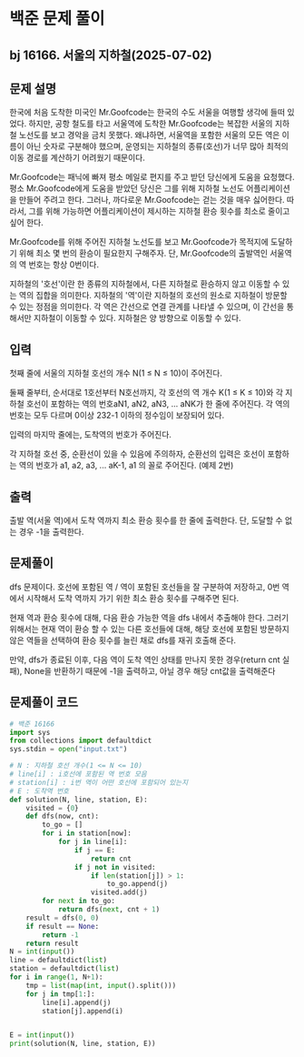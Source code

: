 # 백준 문제 풀이

## bj 16166. 서울의 지하철(2025-07-02)

## 문제 설명

한국에 처음 도착한 미국인 Mr.Goofcode는 한국의 수도 서울을 여행할 생각에 들떠 있었다. 하지만, 공항 철도를 타고 서울역에 도착한 Mr.Goofcode는 복잡한 서울의 지하철 노선도를 보고 경악을 금치 못했다. 왜냐하면, 서울역을 포함한 서울의 모든 역은 이름이 아닌 숫자로 구분해야 했으며, 운영되는 지하철의 종류(호선)가 너무 많아 최적의 이동 경로를 계산하기 어려웠기 때문이다.

Mr.Goofcode는 패닉에 빠져 평소 메일로 편지를 주고 받던 당신에게 도움을 요청했다. 평소 Mr.Goofcode에게 도움을 받았던 당신은 그를 위해 지하철 노선도 어플리케이션을 만들어 주려고 한다. 그러나, 까다로운 Mr.Goofcode는 걷는 것을 매우 싫어한다. 따라서, 그를 위해 가능하면 어플리케이션이 제시하는 지하철 환승 횟수를 최소로 줄이고 싶어 한다.

Mr.Goofcode를 위해 주어진 지하철 노선도를 보고 Mr.Goofcode가 목적지에 도달하기 위해 최소 몇 번의 환승이 필요한지 구해주자. 단, Mr.Goofcode의 출발역인 서울역의 역 번호는 항상 0번이다.

지하철의 '호선'이란 한 종류의 지하철에서, 다른 지하철로 환승하지 않고 이동할 수 있는 역의 집합을 의미한다. 지하철의 '역'이란 지하철의 호선의 원소로 지하철이 방문할 수 있는 정점을 의미한다. 각 역은 간선으로 연결 관계를 나타낼 수 있으며, 이 간선을 통해서만 지하철이 이동할 수 있다. 지하철은 양 방향으로 이동할 수 있다.

## 입력

첫째 줄에 서울의 지하철 호선의 개수 N(1 ≤ N ≤ 10)이 주어진다.

둘째 줄부터, 순서대로 1호선부터 N호선까지, 각 호선의 역 개수 K(1 ≤ K ≤ 10)와 각 지하철 호선이 포함하는 역의 번호aN1, aN2, aN3, ... aNK가 한 줄에 주어진다. 각 역의 번호는 모두 다르며 0이상 232-1 이하의 정수임이 보장되어 있다.

입력의 마지막 줄에는, 도착역의 번호가 주어진다.

각 지하철 호선 중, 순환선이 있을 수 있음에 주의하자, 순환선의 입력은 호선이 포함하는 역의 번호가 a1, a2, a3, ... aK-1, a1 의 꼴로 주어진다. (예제 2번)

## 출력

출발 역(서울 역)에서 도착 역까지 최소 환승 횟수를 한 줄에 출력한다. 단, 도달할 수 없는 경우 -1을 출력한다.

## 문제풀이

dfs 문제이다. 호선에 포함된 역 / 역이 포함된 호선들을 잘 구분하여 저장하고, 0번 역에서 시작해서 도착 역까지 가기 위한 최소 환승 횟수를 구해주면 된다.

현재 역과 환승 횟수에 대해, 다음 환승 가능한 역을 dfs 내에서 추출해야 한다. 그러기 위해서는 현재 역이 환승 할 수 있는 다른 호선들에 대해, 해당 호선에 포함된 방문하지 않은 역들을 선택하여 환승 횟수를 늘린 채로 dfs를 재귀 호출해 준다.

만약, dfs가 종료된 이후, 다음 역이 도착 역인 상태를 만나지 못한 경우(return cnt 실패), None을 반환하기 때문에 -1을 출력하고, 아닐 경우 해당 cnt값을 출력해준다

## 문제풀이 코드

```python
# 백준 16166
import sys
from collections import defaultdict
sys.stdin = open("input.txt")

# N : 지하철 호선 개수(1 <= N <= 10)
# line[i] : i호선에 포함된 역 번호 모음
# station[i] : i번 역이 어떤 호선에 포함되어 있는지
# E : 도착역 번호
def solution(N, line, station, E):
    visited = {0}
    def dfs(now, cnt):
        to_go = []
        for i in station[now]:
            for j in line[i]:
                if j == E:
                    return cnt
                if j not in visited:
                    if len(station[j]) > 1:
                        to_go.append(j)
                    visited.add(j)
        for next in to_go:
            return dfs(next, cnt + 1)
    result = dfs(0, 0)
    if result == None:
        return -1
    return result
N = int(input())
line = defaultdict(list)
station = defaultdict(list)
for i in range(1, N+1):
    tmp = list(map(int, input().split()))
    for j in tmp[1:]:
        line[i].append(j)
        station[j].append(i)


E = int(input())
print(solution(N, line, station, E))
```

```java


```
